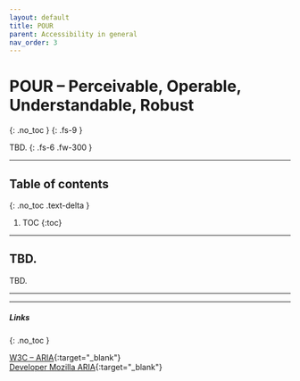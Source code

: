 ```yaml
---
layout: default
title: POUR
parent: Accessibility in general
nav_order: 3
---
```


# POUR – Perceivable, Operable, Understandable, Robust
{: .no_toc }
{: .fs-9 }

TBD.
{: .fs-6 .fw-300 }

---


## Table of contents
{: .no_toc .text-delta }

1. TOC
{:toc}

---

## TBD.
TBD.

---


---

##### Links
{: .no_toc }

[W3C – ARIA](https://www.w3.org/WAI/standards-guidelines/aria/ "W3C: WAI-ARIA Overview"){:target="_blank"} <br>
[Developer Mozilla ARIA](https://developer.mozilla.org/en-US/docs/Web/Accessibility/ARIA "Developer Mozilla ARIA"){:target="_blank"}
